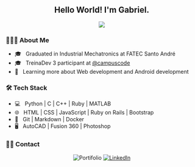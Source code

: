<h2 align="center" > Hello World! I'm Gabriel.</h2>
<p align="center"> <img src="https://media2.giphy.com/media/l0He4nkyI5cMhXzvW/200.gif"></p>

<h3> 👨🏻‍💻 About Me </h3>

- 🎓 &nbsp; Graduated in Industrial Mechatronics at FATEC Santo André
- 🎓 &nbsp; TreinaDev 3 participant at [@campuscode](http://github.com/campuscode/)
- 🌱 &nbsp; Learning more about Web development and Android development


<h3>🛠 Tech Stack</h3>

- 💻 &nbsp; Python | C | C++ | Ruby | MATLAB
- 🌐 &nbsp; HTML | CSS | JavaScript | Ruby on Rails | Bootstrap
- 🔧 &nbsp; Git | Markdown | Docker
- 🖥 &nbsp; AutoCAD | Fusion 360 | Photoshop

<h3> 🤝🏻 Contact </h3>
<p align="center">
<img alt="Portifolio" src="https://img.shields.io/badge/Portifolio-In%20Progress-orange?style=flat-square&logo=google-chrome">
<a href="https://www.linkedin.com/in/gabriel-sugai-14126b192/"><img alt="LinkedIn" src="https://img.shields.io/badge/LinkedIn-Gabriel%20Sugai-blue?style=flat-square&logo=linkedin"></a>
</p>
